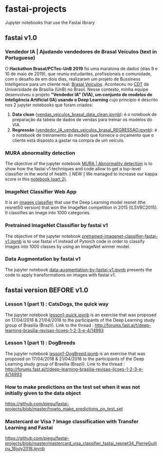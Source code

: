 # fastai-projects
Jupyter notebooks that use the Fastai library

## fastai v1.0

### Vendedor IA | Ajudando vendedores de Brasal Veículos (text in Portuguese)
O **Hackathon Brasal/PCTec-UnB 2019** foi uma maratona de dados (dias 9 e 10 de maio de 2019), que reuniu estudantes, profissionais e comunidade, com o desafio de em dois dias, realizaram um projeto de Bussiness Intelligence para um cliente real: [Brasal Veículos](http://vw.brasal.com.br/). Aconteceu no [CDT](http://www.cdt.unb.br/) da Universidade de Brasília (UnB) no Brasil.
Nesse contexto, minha equipe desenvolveu o projeto **"Vendedor IA" (VIA), um conjunto de modelos de Inteligência Artificial (IA) usando o Deep Learning** cujo princípio é descrito nos 2 jupyter notebooks que foram criados:
1. **Data clean** ([vendas_veiculos_brasal_data_clean.ipynb](https://github.com/piegu/fastai-projects/blob/master/vendas_veiculos_brasal_data_clean.ipynb)): é o notebook de preparação da tabela de dados de vendas para treinar os modelos do VIA.
2. **Regressão** ([vendedor_IA_vendas_veiculos_brasal_REGRESSAO.ipynb](https://github.com/piegu/fastai-projects/blob/master/vendedor_IA_vendas_veiculos_brasal_REGRESSAO.ipynb)): é o notebook de treinamento do modelo que fornece o orçamento que o cliente está disposto a gastar na compra de um veículo.

### MURA abnormality detection
The objective of the jupyter notebook [MURA | Abnormality detection](https://github.com/piegu/fastai-projects/blob/master/MURA_abnormality_detection.ipynb) is to show how the fastai v1 techniques and code allow to get a top-level classifier in the world of health.
[ NEW ] We managed to increase our kappa score in this [notebook (part 2)](https://github.com/piegu/fastai-projects/blob/master/MURA_abnormality_detection-2.ipynb).

### ImageNet Classifier Web App
It is an [images classifier](https://github.com/piegu/fastai-projects/blob/master/Web-Apps/ImageNet-Classifier/README.md) that use the Deep Learning model resnet (the resnet50 version) that won the ImageNet competition in 2015 (ILSVRC2015). It classifies an image into 1000 categories.

### Pretrained ImageNet Classifier by fastai v1
The objective of the jupyter notebook [pretrained-imagenet-classifier-fastai-v1.ipynb](https://github.com/piegu/fastai-projects/blob/master/pretrained-imagenet-classifier-fastai-v1.ipynb) is to use fastai v1 instead of Pytorch code in order to classify images into 1000 classes by using an ImageNet winner model.

### Data Augmentation by fastai v1
The jupyter notebook [data-augmentation-by-fastai-v1.ipynb](https://github.com/piegu/fastai-projects/blob/master/data-augmentation-by-fastai-v1.ipynb) presents the code to apply transformations on images with fastai v1.

## fastai version BEFORE v1.0

### Lesson 1 (part 1) : CatsDogs, the quick way 
The jupyter notebook [lesson1-quick.ipynb](https://github.com/piegu/fastai-projects/blob/master/lesson1-quick.ipynb) is an exercise that was proposed on 17/04/2018 & 21/04/2018 to the participants of the Deep Learning study group of Brasilia (Brazil). 
Link to the thread : http://forums.fast.ai/t/deep-learning-brasilia-revisao-licoes-1-2-3-e-4/14993

### Lesson 1 (part 1) : DogBreeds
The jupyter notebook [lesson1-DogBreed.ipynb](https://github.com/piegu/fastai-projects/blob/master/lesson1-DogBreed.ipynb) is an exercise that was proposed on 17/04/2018 & 21/04/2018 to the participants of the Deep Learning study group of Brasilia (Brazil). 
Link to the thread : http://forums.fast.ai/t/deep-learning-brasilia-revisao-licoes-1-2-3-e-4/14993

### How to make predictions on the test set when it was not initially given to the data object
https://github.com/piegu/fastai-projects/blob/master/howto_make_predictions_on_test_set

### Mastercard or Visa ? Image classification with Transfer Learning and Fastai
https://github.com/piegu/fastai-projects/blob/master/mastercard_visa_classifier_fastai_resnet34_PierreGuillou_16july2018.ipynb
